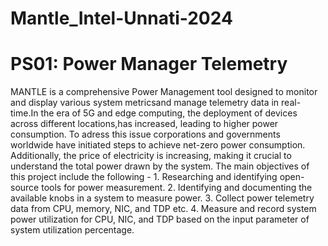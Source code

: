 # Mantle_Intel-Unnati-2024
# PS01: Power Manager Telemetry

MANTLE is a comprehensive Power Management tool designed to monitor and display various system metricsand manage telemetry data in real-time.In the era of 5G and edge computing, the deployment of devices across different locations,has increased, leading to higher power consumption. To adress this issue corporations and governments worldwide have initiated steps to achieve net-zero power consumption. Additionally, the price of electricity is increasing, making it crucial to understand the total power drawn by the system.
The main objectives of this project include the following -
    1. Researching and identifying open-source tools for power measurement.
    2. Identifying and documenting the available knobs in a system to measure power.
    3. Collect power telemetry data from CPU, memory, NIC, and TDP etc.
    4. Measure and record system power utilization for CPU, NIC, and TDP based on the input parameter of system utilization percentage.
